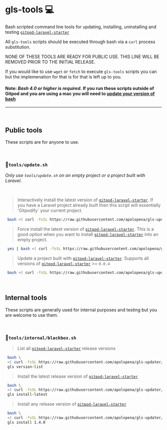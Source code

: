 # gls-tools  💻
Bash scripted command line tools for updating, installing, uninstalling and testing [`gitpod-laravel-starter`](https://github.com/apolopena/gitpod-laravel-starter)

All `gls-tools` scripts should be executed through bash via a `curl` process substitution.

NONE OF THESE TOOLS ARE READY FOR PUBLIC USE. THIS LINE WILL BE REMOVED PRIOR TO THE INITIAL RELEASE.

If you would like to use `wget` or `fetch` to execute `gls-tools` scripts you can but the implemenation for that is for that is left up to you.
#### Note: _Bash 4.0 or higher is required._ If you run these scripts outside of Gitpod and you are using a mac you will need to [update your version of bash](https://clubmate.fi/upgrade-to-bash-4-in-mac-os-x)
<hr>

<br />

## Public tools
These scripts are for anyone to use. 

<br />

### 📜`tools/update.sh`
_Only use `tools/update.sh` on an empty project or a project built with Laravel._

<br />

> Interactively install the latest version of [`gitpod-laravel-starter`](https://github.com/apolopena/gitpod-laravel-starter). If you have a Laravel project already built then this script will essentially 'Gitpodify` your current project.
```bash
 bash <( curl -fsSL https://raw.githubusercontent.com/apolopena/gls-updater/main/tools/install.sh ) 
 ```

 > Force install the latest version of [`gitpod-laravel-starter`](https://github.com/apolopena/gitpod-laravel-starter). This is a good option when you want to install [`gitpod-laravel-starter`](https://github.com/apolopena/gitpod-laravel-starter) into an empty project.
```bash
 yes | bash <( curl -fsSL https://raw.githubusercontent.com/apolopena/gls-updater/main/tools/update.sh ) 
 ```

> Update a project built with [`gitpod-laravel-starter`](https://github.com/apolopena/gitpod-laravel-starter). Supports all versions of [`gitpod-laravel-starter`](https://github.com/apolopena/gitpod-laravel-starter) >= `0.0.4`
```bash
 bash <( curl -fsSL https://raw.githubusercontent.com/apolopena/gls-updater/main/tools/update.sh ) 
 ```
<br />

## Internal tools
These scripts are generally used for internal purposes and testing but you are welcome to use them.

<br />

### 📜`tools/internal/blackbox.sh`
> List all [`gitpod-laravel-starter`](https://github.com/apolopena/gitpod-laravel-starter) release versions 
```bash
 bash \
 <( curl -fsSL https://raw.githubusercontent.com/apolopena/gls-updater/main/tools/internal/blackbox.sh ) \
 gls version-list
 ```

 > Install the latest release version of [`gitpod-laravel-starter`](https://github.com/apolopena/gitpod-laravel-starter)
```bash
 bash \
 <( curl -fsSL https://raw.githubusercontent.com/apolopena/gls-updater/main/tools/blackbox.sh ) \
 gls install-latest
 ```
> Install any release version of [`gitpod-laravel-starter`](https://github.com/apolopena/gitpod-laravel-starter)
```bash
 bash \
 <( curl -fsSL https://raw.githubusercontent.com/apolopena/gls-updater/main/tools/blackbox.sh ) \
 gls install 1.4.0
 ```